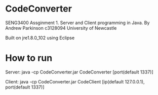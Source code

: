 # CodeConverter
SENG3400 Assginment 1. Server and Client programming in Java.
By Andrew Parkinson
c3128094
University of Newcastle

Built on jre1.8.0_102 using Eclipse

# How to run

Server:
java -cp CodeConverter.jar CodeConverter [port(default 1337)]

Client:
java -cp CodeConverter.jar CodeClient [ip(default 127.0.0.1), port(default 1337)]